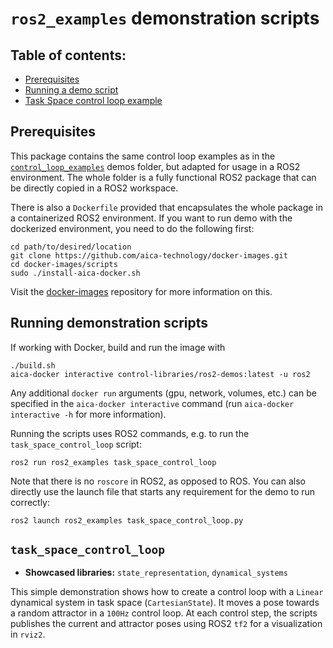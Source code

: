 # `ros2_examples` demonstration scripts

## Table of contents:

* [Prerequisites](#prerequisites)
* [Running a demo script](#running-demonstration-scripts)
* [Task Space control loop example](#task_space_control_loop)

## Prerequisites

This package contains the same control loop examples as in the [`control_loop_examples`](../control_loop_examples) demos
folder, but adapted for usage in a ROS2 environment. The whole folder is a fully functional ROS2 package that can be
directly copied in a ROS2 workspace.

There is also a `Dockerfile` provided that encapsulates the whole package in a containerized ROS2 environment. If you
want to run demo with the dockerized environment, you need to do the following first:

```console
cd path/to/desired/location
git clone https://github.com/aica-technology/docker-images.git
cd docker-images/scripts
sudo ./install-aica-docker.sh
```

Visit the [docker-images](https://github.com/aica-technology/docker-images) repository for more information on this.

## Running demonstration scripts

If working with Docker, build and run the image with

```console
./build.sh
aica-docker interactive control-libraries/ros2-demos:latest -u ros2
```

Any additional `docker run` arguments (gpu, network, volumes, etc.) can be specified in the `aica-docker interactive`
command (run `aica-docker interactive -h` for more information).

Running the scripts uses ROS2 commands, e.g. to run the `task_space_control_loop` script:

```console
ros2 run ros2_examples task_space_control_loop
```

Note that there is no `roscore` in ROS2, as opposed to ROS. You can also directly use the launch file that starts any
requirement for the demo to run correctly:

```console
ros2 launch ros2_examples task_space_control_loop.py
```

## `task_space_control_loop`

* **Showcased libraries:** `state_representation`, `dynamical_systems`

This simple demonstration shows how to create a control loop with a `Linear` dynamical system in task space (`CartesianState`).
It moves a pose towards a random attractor in a `100Hz` control loop.
At each control step, the scripts publishes the current and attractor poses using ROS2 `tf2` for a visualization in `rviz2`.

